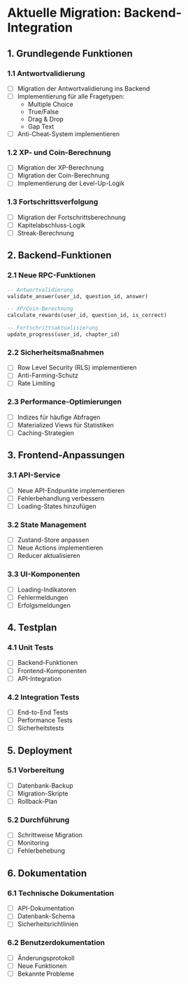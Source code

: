# Aktuelle Migration: Backend-Integration

## 1. Grundlegende Funktionen

### 1.1 Antwortvalidierung
- [ ] Migration der Antwortvalidierung ins Backend
- [ ] Implementierung für alle Fragetypen:
  - Multiple Choice
  - True/False
  - Drag & Drop
  - Gap Text
- [ ] Anti-Cheat-System implementieren

### 1.2 XP- und Coin-Berechnung
- [ ] Migration der XP-Berechnung
- [ ] Migration der Coin-Berechnung
- [ ] Implementierung der Level-Up-Logik

### 1.3 Fortschrittsverfolgung
- [ ] Migration der Fortschrittsberechnung
- [ ] Kapitelabschluss-Logik
- [ ] Streak-Berechnung

## 2. Backend-Funktionen

### 2.1 Neue RPC-Funktionen
```sql
-- Antwortvalidierung
validate_answer(user_id, question_id, answer)

-- XP/Coin-Berechnung
calculate_rewards(user_id, question_id, is_correct)

-- Fortschrittsaktualisierung
update_progress(user_id, chapter_id)
```

### 2.2 Sicherheitsmaßnahmen
- [ ] Row Level Security (RLS) implementieren
- [ ] Anti-Farming-Schutz
- [ ] Rate Limiting

### 2.3 Performance-Optimierungen
- [ ] Indizes für häufige Abfragen
- [ ] Materialized Views für Statistiken
- [ ] Caching-Strategien

## 3. Frontend-Anpassungen

### 3.1 API-Service
- [ ] Neue API-Endpunkte implementieren
- [ ] Fehlerbehandlung verbessern
- [ ] Loading-States hinzufügen

### 3.2 State Management
- [ ] Zustand-Store anpassen
- [ ] Neue Actions implementieren
- [ ] Reducer aktualisieren

### 3.3 UI-Komponenten
- [ ] Loading-Indikatoren
- [ ] Fehlermeldungen
- [ ] Erfolgsmeldungen

## 4. Testplan

### 4.1 Unit Tests
- [ ] Backend-Funktionen
- [ ] Frontend-Komponenten
- [ ] API-Integration

### 4.2 Integration Tests
- [ ] End-to-End Tests
- [ ] Performance Tests
- [ ] Sicherheitstests

## 5. Deployment

### 5.1 Vorbereitung
- [ ] Datenbank-Backup
- [ ] Migration-Skripte
- [ ] Rollback-Plan

### 5.2 Durchführung
- [ ] Schrittweise Migration
- [ ] Monitoring
- [ ] Fehlerbehebung

## 6. Dokumentation

### 6.1 Technische Dokumentation
- [ ] API-Dokumentation
- [ ] Datenbank-Schema
- [ ] Sicherheitsrichtlinien

### 6.2 Benutzerdokumentation
- [ ] Änderungsprotokoll
- [ ] Neue Funktionen
- [ ] Bekannte Probleme 